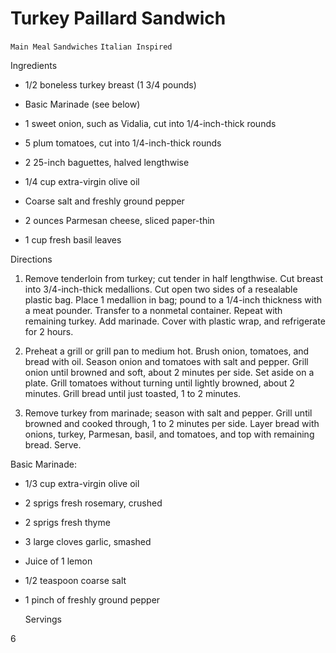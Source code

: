 # Turkey Paillard Sandwich

`Main Meal` `Sandwiches` `Italian Inspired`

 

  Ingredients  

  * 1/2 boneless turkey breast (1 3/4 pounds)

 * Basic Marinade (see below)

 * 1 sweet onion, such as Vidalia, cut into 1/4-inch-thick rounds

 * 5 plum tomatoes, cut into 1/4-inch-thick rounds

 * 2 25-inch baguettes, halved lengthwise

 * 1/4 cup extra-virgin olive oil

 * Coarse salt and freshly ground pepper

 * 2 ounces Parmesan cheese, sliced paper-thin

 * 1 cup fresh basil leaves

 

Directions

 1. Remove tenderloin from turkey; cut tender in half lengthwise. Cut breast into 3/4-inch-thick medallions. Cut open two sides of a resealable plastic bag. Place 1 medallion in bag; pound to a 1/4-inch thickness with a meat pounder. Transfer to a nonmetal container. Repeat with remaining turkey. Add marinade. Cover with plastic wrap, and refrigerate for 2 hours.

 2. Preheat a grill or grill pan to medium hot. Brush onion, tomatoes, and bread with oil. Season onion and tomatoes with salt and pepper. Grill onion until browned and soft, about 2 minutes per side. Set aside on a plate. Grill tomatoes without turning until lightly browned, about 2 minutes. Grill bread until just toasted, 1 to 2 minutes.

 3. Remove turkey from marinade; season with salt and pepper. Grill until browned and cooked through, 1 to 2 minutes per side. Layer bread with onions, turkey, Parmesan, basil, and tomatoes, and top with remaining bread. Serve.

Basic Marinade:

 * 1/3 cup extra-virgin olive oil

 * 2 sprigs fresh rosemary, crushed

 * 2 sprigs fresh thyme

 * 3 large cloves garlic, smashed

 * Juice of 1 lemon

 * 1/2 teaspoon coarse salt

 * 1 pinch of freshly ground pepper

  

   Servings  

  6  

 
